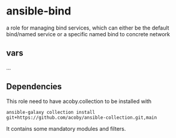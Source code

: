 # ansible-bind

a role for managing bind services, which can either be the default bind/named service or a specific named bind to concrete network

## vars

...

## Dependencies

This role need to have acoby.collection to be installed with

    ansible-galaxy collection install git+https://github.com/acoby/ansible-collection.git,main

It contains some mandatory modules and filters.

